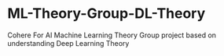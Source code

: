 # ML-Theory-Group-DL-Theory
Cohere For AI Machine Learning Theory Group project based on understanding Deep Learning Theory
